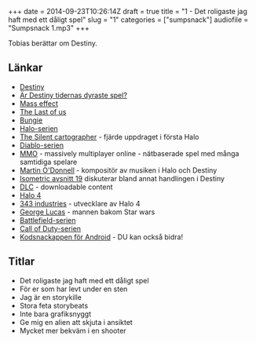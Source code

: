 +++
date = 2014-09-23T10:26:14Z
draft = true
title = "1 - Det roligaste jag haft med ett dåligt spel"
slug = "1"
categories = ["sumpsnack"]
audiofile = "Sumpsnack 1.mp3"
+++

Tobias berättar om Destiny.

## Länkar ##

* [Destiny](http://en.wikipedia.org/wiki/Destiny_%28video_game%29)
* [Är Destiny tidernas dyraste spel?](http://www.telegraph.co.uk/technology/video-games/11084023/Is-Destiny-the-most-expensive-video-game-ever-made.html)
* [Mass effect](http://en.wikipedia.org/wiki/Mass_Effect)
* [The Last of us](http://en.wikipedia.org/wiki/The_Last_of_Us#Downloadable_content)
* [Bungie](http://en.wikipedia.org/wiki/Bungie#Developed_games)
* [Halo-serien](http://en.wikipedia.org/wiki/Halo_%28series%29)
* [The Silent cartographer](http://halo.wikia.com/wiki/The_Silent_Cartographer) - fjärde uppdraget i första Halo
* [Diablo-serien](http://en.wikipedia.org/wiki/Diablo_%28series%29)
* [MMO](http://sv.wikipedia.org/wiki/MMORPG) - massively multiplayer online - nätbaserade spel med många samtidiga spelare
* [Martin O'Donnell](http://en.wikipedia.org/wiki/Martin_O'Donnell) - kompositör av musiken i Halo och Destiny
* [Isometric avsnitt 19](http://5by5.tv/isometric/19) diskuterar bland annat handlingen i Destiny
* [DLC](http://en.wikipedia.org/wiki/Downloadable_content) - downloadable content
* [Halo 4](http://en.wikipedia.org/wiki/Halo_4)
* [343 industries](http://en.wikipedia.org/wiki/343_Industries) - utvecklare av Halo 4
* [George Lucas](http://en.wikipedia.org/wiki/George_Lucas) - mannen bakom Star wars
* [Battlefield-serien](http://en.wikipedia.org/wiki/Battlefield_%28series%29)
* [Call of Duty-serien](http://en.wikipedia.org/wiki/Call_of_Duty)
* [Kodsnackappen för Android](https://github.com/kodsnack/kodsnack-android) - DU kan också bidra!

## Titlar ##
* Det roligaste jag haft med ett dåligt spel
* För er som har levt under en sten
* Jag är en storykille
* Stora feta storybeats
* Inte bara grafiksnyggt
* Ge mig en alien att skjuta i ansiktet
* Mycket mer bekväm i en shooter